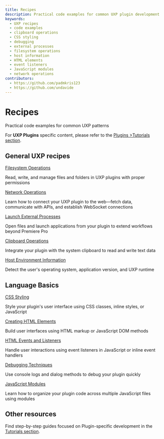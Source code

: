 ```yaml
---
title: Recipes
description: Practical code examples for common UXP plugin development tasks
keywords:
  - UXP recipes
  - code examples
  - clipboard operations
  - CSS styling
  - debugging
  - external processes
  - filesystem operations
  - host information
  - HTML elements
  - event listeners
  - JavaScript modules
  - network operations
contributors:
  - https://github.com/padmkris123
  - https://github.com/undavide
---
```


# Recipes

Practical code examples for common UXP patterns

<InlineAlert slots="text"/>

For **UXP Plugins** specific content, please refer to the [Plugins >Tutorials section](../../plugins/tutorials/index.md).

## General UXP recipes

<DiscoverBlock slots="link, text"/>

[Filesystem Operations](filesystem-operations/)

Read, write, and manage files and folders in UXP plugins with proper permissions

<DiscoverBlock slots="link, text"/>

[Network Operations](network/)

Learn how to connect your UXP plugin to the web—fetch data, communicate with APIs, and establish WebSocket connections

<DiscoverBlock slots="link, text"/>

[Launch External Processes](external-process/)

Open files and launch applications from your plugin to extend workflows beyond Premiere Pro

<DiscoverBlock slots="link, text"/>

[Clipboard Operations](clipboard/)

Integrate your plugin with the system clipboard to read and write text data

<DiscoverBlock slots="link, text"/>

[Host Environment Information](host-info/)

Detect the user's operating system, application version, and UXP runtime

## Language Basics

<DiscoverBlock slots="link, text"/>

[CSS Styling](css-styling/)

Style your plugin's user interface using CSS classes, inline styles, or JavaScript

<DiscoverBlock slots="link, text"/>

[Creating HTML Elements](html-elements/)

Build user interfaces using HTML markup or JavaScript DOM methods

<DiscoverBlock slots="link, text"/>

[HTML Events and Listeners](html-events/)

Handle user interactions using event listeners in JavaScript or inline event handlers

<DiscoverBlock slots="link, text"/>

[Debugging Techniques](debug/)

Use console logs and dialog methods to debug your plugin quickly

<DiscoverBlock slots="link, text"/>

[JavaScript Modules](js-modules/)

Learn how to organize your plugin code across multiple JavaScript files using modules

## Other resources

Find step-by-step guides focused on Plugin-specific development in the [Tutorials section](../../plugins/tutorials/index.md).
